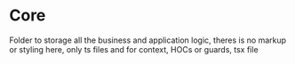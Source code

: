 # Core

Folder to storage all the business and application logic, theres is no markup or styling here, only ts files and for context, HOCs or guards, tsx file
